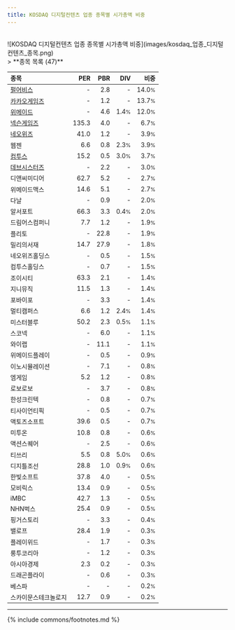 ```yaml
---
title: KOSDAQ 디지털컨텐츠 업종 종목별 시가총액 비중
---
```

<br>
![KOSDAQ 디지털컨텐츠 업종 종목별 시가총액 비중](images/kosdaq_업종_디지털컨텐츠_종목.png)
<br>
> **종목 목록 (47)**<a id="list"></a>

| **종목** | **PER** | **PBR** | **DIV** | **비중** |
| :------- | ------: | ------: | ------: | -------: |
| [펄어비스](/263750/) | - | 2.8 | - | 14.0<small>%</small> |
| [카카오게임즈](/293490/) | - | 1.2 | - | 13.7<small>%</small> |
| [위메이드](/112040/) | - | 4.6 | 1.4<small>%</small> | 12.0<small>%</small> |
| [넥슨게임즈](/225570/) | 135.3 | 4.0 | - | 6.7<small>%</small> |
| [네오위즈](/095660/) | 41.0 | 1.2 | - | 3.9<small>%</small> |
| 웹젠 | 6.6 | 0.8 | 2.3<small>%</small> | 3.9<small>%</small> |
| [컴투스](/078340/) | 15.2 | 0.5 | 3.0<small>%</small> | 3.7<small>%</small> |
| [데브시스터즈](/194480/) | - | 2.2 | - | 3.0<small>%</small> |
| 디앤씨미디어 | 62.7 | 5.2 | - | 2.7<small>%</small> |
| 위메이드맥스 | 14.6 | 5.1 | - | 2.7<small>%</small> |
| 다날 | - | 0.9 | - | 2.0<small>%</small> |
| 알서포트 | 66.3 | 3.3 | 0.4<small>%</small> | 2.0<small>%</small> |
| 드림어스컴퍼니 | 7.7 | 1.2 | - | 1.9<small>%</small> |
| 플리토 | - | 22.8 | - | 1.9<small>%</small> |
| 밀리의서재 | 14.7 | 27.9 | - | 1.8<small>%</small> |
| 네오위즈홀딩스 | - | 0.5 | - | 1.5<small>%</small> |
| 컴투스홀딩스 | - | 0.7 | - | 1.5<small>%</small> |
| 조이시티 | 63.3 | 2.1 | - | 1.4<small>%</small> |
| 지니뮤직 | 11.5 | 1.3 | - | 1.4<small>%</small> |
| 포바이포 | - | 3.3 | - | 1.4<small>%</small> |
| 멀티캠퍼스 | 6.6 | 1.2 | 2.4<small>%</small> | 1.4<small>%</small> |
| 미스터블루 | 50.2 | 2.3 | 0.5<small>%</small> | 1.1<small>%</small> |
| 스코넥 | - | 6.0 | - | 1.1<small>%</small> |
| 와이랩 | - | 11.1 | - | 1.1<small>%</small> |
| 위메이드플레이 | - | 0.5 | - | 0.9<small>%</small> |
| 이노시뮬레이션 | - | 7.1 | - | 0.8<small>%</small> |
| 엠게임 | 5.2 | 1.2 | - | 0.8<small>%</small> |
| 로보로보 | - | 3.7 | - | 0.8<small>%</small> |
| 한성크린텍 | - | 0.8 | - | 0.7<small>%</small> |
| 티사이언티픽 | - | 0.5 | - | 0.7<small>%</small> |
| 액토즈소프트 | 39.6 | 0.5 | - | 0.7<small>%</small> |
| 미투온 | 10.8 | 0.8 | - | 0.6<small>%</small> |
| 액션스퀘어 | - | 2.5 | - | 0.6<small>%</small> |
| 티쓰리 | 5.5 | 0.8 | 5.0<small>%</small> | 0.6<small>%</small> |
| 디지틀조선 | 28.8 | 1.0 | 0.9<small>%</small> | 0.6<small>%</small> |
| 한빛소프트 | 37.8 | 4.0 | - | 0.5<small>%</small> |
| 모비릭스 | 13.4 | 0.9 | - | 0.5<small>%</small> |
| iMBC | 42.7 | 1.3 | - | 0.5<small>%</small> |
| NHN벅스 | 25.4 | 0.9 | - | 0.5<small>%</small> |
| 핑거스토리 | - | 3.3 | - | 0.4<small>%</small> |
| 밸로프 | 28.4 | 1.9 | - | 0.3<small>%</small> |
| 플레이위드 | - | 1.7 | - | 0.3<small>%</small> |
| 룽투코리아 | - | 1.2 | - | 0.3<small>%</small> |
| 아시아경제 | 2.3 | 0.2 | - | 0.3<small>%</small> |
| 드래곤플라이 | - | 0.6 | - | 0.3<small>%</small> |
| 베스파 | - | - | - | 0.2<small>%</small> |
| 스카이문스테크놀로지 | 12.7 | 0.9 | - | 0.2<small>%</small> |

---
{% include commons/footnotes.md %}